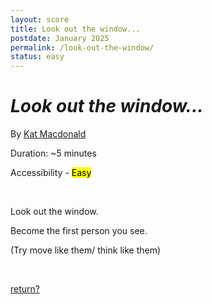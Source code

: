 ```yaml
---
layout: score
title: Look out the window...
postdate: January 2025
permalink: /look-out-the-window/
status: easy
---
```


<h1><i>Look out the window...</i></h1>

By [Kat Macdonald][kat]

Duration: ~5 minutes

Accessibility - <mark>Easy</mark>
<p><br></p>
<p>Look out the window.</p>
<p>Become the first person you see.</p>
<p>(Try move like them/ think like them)</p>
<p><br></p>
<a href="/scores/">return?</a>

[kat]:https://otherkat.com